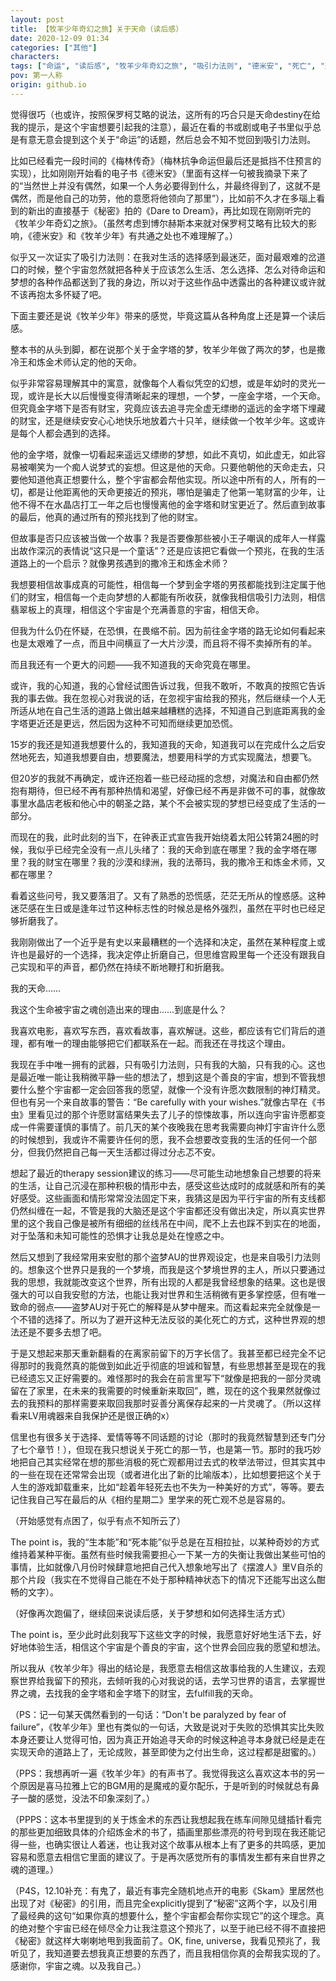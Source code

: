 ```yaml
---
layout: post
title: 【牧羊少年奇幻之旅】关于天命（读后感）
date: 2020-12-09 01:34
categories: ["其他"]
characters: 
tags: ["命运", "读后感", "牧羊少年奇幻之旅", "吸引力法则", "德米安", "死亡", "选择"]
pov: 第一人称
origin: github.io
---
```


觉得很巧（也或许，按照保罗柯艾略的说法，这所有的巧合只是天命destiny在给我的提示，是这个宇宙想要引起我的注意），最近在看的书或剧或电子书里似乎总是有意无意会提到这个关于“命运”的话题，然后总会不知不觉回到吸引力法则。

比如已经看完一段时间的《梅林传奇》（梅林抗争命运但最后还是抵挡不住预言的实现），比如刚刚开始看的电子书《德米安》（里面有这样一句被我摘录下来了的“当然世上并没有偶然，如果一个人务必要得到什么，并最终得到了，这就不是偶然，而是他自己的功劳，他的意愿将他领向了那里”），比如前不久才在多瑙上看到的新出的直接基于《秘密》拍的《Dare to Dream》，再比如现在刚刚听完的《牧羊少年奇幻之旅》。（虽然考虑到博尔赫斯本来就对保罗柯艾略有比较大的影响，《德米安》和《牧羊少年》有共通之处也不难理解了。）

似乎又一次证实了吸引力法则：在我对生活的选择感到最迷茫，面对最艰难的岔道口的时候，整个宇宙忽然就把各种关于应该怎么生活、怎么选择、怎么对待命运和梦想的各种作品都送到了我的身边，所以对于这些作品中透露出的各种建议或许就不该再抱太多怀疑了吧。

下面主要还是说《牧羊少年》带来的感觉，毕竟这篇从各种角度上还是算一个读后感。

整本书的从头到脚，都在说那个关于金字塔的梦，牧羊少年做了两次的梦，也是撒冷王和炼金术师认定的他的天命。

似乎非常容易理解其中的寓意，就像每个人看似凭空的幻想，或是年幼时的灵光一现，或许是长大以后慢慢变得清晰起来的理想，一个梦，一座金字塔，一个天命。但究竟金字塔下是否有财宝，究竟应该去追寻完全虚无缥缈的遥远的金字塔下埋藏的财宝，还是继续安安心心地快乐地放着六十只羊，继续做一个牧羊少年。这或许是每个人都会遇到的选择。

他的金字塔，就像一切看起来遥远又缥缈的梦想，如此不真切，如此虚无，如此容易被嘲笑为一个痴人说梦式的妄想。但这是他的天命。只要他朝他的天命走去，只要他知道他真正想要什么，整个宇宙都会帮他实现。所以途中所有的人，所有的一切，都是让他距离他的天命更接近的预兆，哪怕是骗走了他第一笔财富的少年，让他不得不在水晶店打工一年之后也慢慢离他的金字塔和财宝更近了。然后直到故事的最后，他真的通过所有的预兆找到了他的财宝。

但故事是否只应该被当做一个故事？我是否要像那些被小王子嘲讽的成年人一样露出故作深沉的表情说“这只是一个童话”？还是应该把它看做一个预兆，在我的生活道路上的一个启示？就像男孩遇到的撒冷王和炼金术师？

我想要相信故事成真的可能性，相信每一个梦到金字塔的男孩都能找到注定属于他们的财宝，相信每一个走向梦想的人都能有所收获，就像我相信吸引力法则，相信翡翠板上的真理，相信这个宇宙是个充满善意的宇宙，相信天命。

但我为什么仍在怀疑，在恐惧，在畏缩不前。因为前往金字塔的路无论如何看起来也是太艰难了一点，而且中间横亘了一大片沙漠，而且将不得不卖掉所有的羊。

而且我还有一个更大的问题——我不知道我的天命究竟在哪里。

或许，我的心知道，我的心曾经试图告诉过我，但我不敢听，不敢真的按照它告诉我的事去做。我在忽视心对我说的话，在忽视宇宙给我的预兆，然后继续一个人无所适从地在自己生活的道路上做出越来越糟糕的选择，不知道自己到底距离我的金字塔更近还是更远，然后因为这种不可知而继续更加恐慌。

15岁的我还是知道我想要什么的，我知道我的天命，知道我可以在完成什么之后安然地死去，知道我想要自由，想要魔法，想要用科学的方式实现魔法，想要飞。

但20岁的我就不再确定，或许还抱着一些已经动摇的念想，对魔法和自由都仍然抱有期待，但已经不再有那种热情和渴望，好像已经不再是非做不可的事，就像故事里水晶店老板和他心中的朝圣之路，某个不会被实现的梦想已经变成了生活的一部分。

而现在的我，此时此刻的当下，在钟表正式宣告我开始绕着太阳公转第24圈的时候，我似乎已经完全没有一点儿头绪了：我的天命到底在哪里？我的金字塔在哪里？我的财宝在哪里？我的沙漠和绿洲，我的法蒂玛，我的撒冷王和炼金术师，又都在哪里？

看着这些问号，我又要落泪了。又有了熟悉的恐慌感，茫茫无所从的惶惑感。这种迷茫感在生日或是逢年过节这种标志性的时候总是格外强烈，虽然在平时也已经足够折磨我了。

我刚刚做出了一个近乎是有史以来最糟糕的一个选择和决定，虽然在某种程度上或许也是最好的一个选择，我决定停止折磨自己，但思维宫殿里每一个还没有跟我自己实现和平的声音，都仍然在持续不断地鞭打和折磨我。

我的天命……

我这个生命被宇宙之魂创造出来的理由……到底是什么？

我喜欢电影，喜欢写东西，喜欢看故事，喜欢解谜。这些，都应该有它们背后的道理，都有唯一的理由能够把它们都联系在一起。而我还在寻找这个理由。

我现在手中唯一拥有的武器，只有吸引力法则，只有我的大脑，只有我的心。这也是最近唯一能让我稍微平静一些的想法了，想到这是个善良的宇宙，想到不管我想要什么整个宇宙都一定会回答我的愿望，就像一个没有许愿次数限制的神灯精灵。但也有另一个来自故事的警告：“Be carefully with your wishes.”就像古早在《书虫》里看见过的那个许愿财富结果失去了儿子的惊悚故事，所以连向宇宙许愿都变成一件需要谨慎的事情了。前几天的某个夜晚我在思考我需要向神灯宇宙许什么愿的时候想到，我或许不需要许任何的愿，我不会想要改变我的生活的任何一个部分，但我仍然把自己每一天生活都过得过分忐忑不安。

想起了最近的therapy session建议的练习——尽可能生动地想象自己想要的将来的生活，让自己沉浸在那种积极的情形中去，感受这些达成时的成就感和所有的美好感受。这些画面和情形常常没法固定下来，我猜这是因为平行宇宙的所有支线都仍然纠缠在一起，不管是我的大脑还是这个宇宙都还没有做出决定，所以真实世界里的这个我自己像是被所有细细的丝线吊在中间，爬不上去也踩不到实在的地面，对于坠落和未知可能性的恐惧才让我总是处在惶惑之中。

然后又想到了我经常用来安慰的那个盗梦AU的世界观设定，也是来自吸引力法则的。想象这个世界只是我的一个梦境，而我是这个梦境世界的主人，所以只要通过我的思想，我就能改变这个世界，所有出现的人都是我曾经想象的结果。这也是很强大的可以自我安慰的方法，也能让我对世界和生活稍微有更多掌控感，但有唯一致命的弱点——盗梦AU对于死亡的解释是从梦中醒来。而这看起来完全就像是一个不错的选择了。所以为了避开这种无法反驳的美化死亡的方式，这种世界观的想法还是不要多去想了吧。

于是又想起来那天重新翻看的在离家前留下的万字长信了。我甚至都已经完全不记得那时的我竟然真的能做到如此近乎彻底的坦诚和智慧，有些思想甚至是现在的我已经遗忘又正好需要的。难怪那时的我会在前言里写下“就像是把我的一部分灵魂留在了家里，在未来的我需要的时候重新来取回”，瞧，现在的这个我果然就像过去的我预料的那样需要来取回我那时妥善分离保存起来的一片灵魂了。（所以这样看来LV用魂器来自我保护还是很正确的x）

信里也有很多关于选择、爱情等等不同话题的讨论（那时的我竟然智慧到还专门分了七个章节！），但现在我只想说关于死亡的那一节，也是第一节。那时的我巧妙地把自己其实经常在想的那些消极的死亡观都用过去式的枚举法带过，但其实其中的一些在现在还常常会出现（或者进化出了新的比喻版本），比如想要把这个关于人生的游戏卸载重来，比如“趁着年轻死去也不失为一种美好的方式”，等等。要去记住我自己写在最后的从《相约星期二》里学来的死亡观不总是容易的。

（开始感觉有点困了，似乎有点不知所云了）

The point is，我的“生本能”和“死本能”似乎总是在互相拉扯，以某种奇妙的方式维持着某种平衡。虽然有些时候我需要担心一下某一方的失衡让我做出某些可怕的事情，比如就像八月份时候肆意地把自己代入想象地写出了《摆渡人》里V自杀的那个片段（我实在不觉得自己能在不处于那种精神状态下的情况下还能写出这么酣畅的文字）。

（好像再次跑偏了，继续回来说读后感，关于梦想和如何选择生活方式）

The point is，至少此时此刻我写下这些文字的时候，我愿意好好地生活下去，好好地体验生活，相信这个宇宙是个善良的宇宙，这个世界会回应我的愿望和想法。

所以我从《牧羊少年》得出的结论是，我愿意去相信这故事给我的人生建议，去观察世界给我留下的预兆，去倾听我的心对我说的话，去学习世界的语言，去掌握世界之魂，去找我的金字塔和金字塔下的财宝，去fulfill我的天命。

（PS：记一句某天偶然看到的一句话：“Don't be paralyzed by fear of failure”，《牧羊少年》里也有类似的一句话，大致是说对于失败的恐惧其实比失败本身还要让人觉得可怕，因为真正开始追寻天命的时候这种追寻本身就已经是走在实现天命的道路上了，无论成败，甚至即使为之付出生命，这过程都是甜蜜的。）

（PPS：我想再听一遍《牧羊少年》的有声书了。我觉得我这么喜欢这本书的另一个原因是喜马拉雅上它的BGM用的是魔戒的夏尔配乐，于是听到的时候就总有鼻子一酸的感觉，没法不印象深刻了。）

（PPPS：这本书里提到的关于炼金术的东西让我想起我在练车间隙见缝插针看完的那些更加细致具体的介绍炼金术的书了，插画里那些漂亮的符号到现在我还能记得一些，也确实很让人着迷，也让我对这个故事从根本上有了更多的共鸣感，更加容易和愿意去相信它里面的建议了。于是再次感觉所有的事情发生都有来自世界之魂的道理。）

（P4S，12.10补充：有鬼了，最近有事完全随机地点开的电影《Skam》里居然也出现了对《秘密》的引用，而且完全explicitly提到了“秘密”这两个字，以及引用了最经典的这句“如果你真的想要什么，整个宇宙都会帮你实现它”的这个理念。真的绝对整个宇宙已经在倾尽全力让我注意这个预兆了，以至于祂已经不得不直接把《秘密》就这样大喇喇地甩到我面前了。OK, fine, universe，我看见预兆了，我听见了，我知道要去想我真正想要的东西了，而且我相信你真的会帮我实现的了。感谢你，宇宙之魂。以及我自己。）